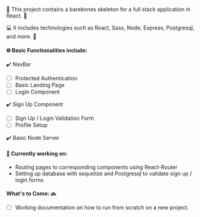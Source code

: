 :star2: This project contains a barebones skeleton for a full stack application in React. :star2:

:computer: It includes technologies such as React, Sass, Node, Express, Postgresql, and more. :space_invader:

####  :globe_with_meridians: Basic Functionalities include:

:heavy_check_mark: NavBar
- [ ] Protected Authentication
- [ ] Basic Landing Page
- [ ] Login Component

:heavy_check_mark: Sign Up Component
- [ ] Sign Up / Login Validation Form
- [ ] Profile Setup

:heavy_check_mark: Basic Node Server


#### :round_pushpin: Currently working on:
- Routing pages to corresponding components using React-Router
- Setting up database with sequelize and Postgresql to validate sign up / login forms

####  What's to Come: :soon:
- [ ] Working documentation on how to run from scratch on a new project.